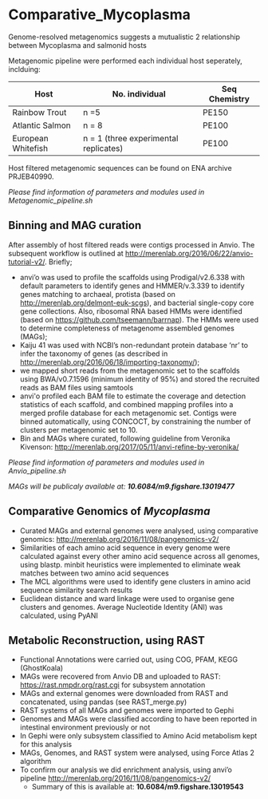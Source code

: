 # Comparative_Mycoplasma
Genome-resolved metagenomics suggests a mutualistic 2 relationship between Mycoplasma and salmonid hosts

Metagenomic pipeline were performed each individual host seperately, inclduing: 

Host|No. individual|Seq Chemistry
--- | --- | --- 
Rainbow Trout|n =5|  PE150
Atlantic Salmon|n = 8|PE100
European Whitefish|n = 1 (three experimental replicates)|PE100

Host filtered metagenomic sequences can be found on ENA archive PRJEB40990.

_Please find information of parameters and modules used in Metagenomic_pipeline.sh_

## Binning and MAG curation
After assembly of host filtered reads were contigs processed in Anvio. 
The subsequent workflow is outlined at http://merenlab.org/2016/06/22/anvio-tutorial-v2/. Briefly; 
* anvi’o was used to profile the scaffolds using Prodigal/v2.6.338 with default parameters to identify genes and HMMER/v.3.339 to identify genes matching to archaeal, protista (based on http://merenlab.org/delmont-euk-scgs), and bacterial single-copy core gene collections. Also, ribosomal RNA based HMMs were identified (based on https://github.com/tseemann/barrnap). The HMMs were used to determine completeness of  metagenome assembled genomes (MAGs); 
* Kaiju 41 was used with NCBI’s non-redundant protein database ‘nr’ to infer the taxonomy of genes (as described in http://merenlab.org/2016/06/18/importing-taxonomy/); 
* we mapped short reads from the metagenomic set to the scaffolds using BWA/v0.7.1596 (minimum identity of 95%) and stored the recruited reads as BAM files using samtools 
* anvi'o profiled each BAM file to estimate the coverage and detection statistics of each scaffold, and combined mapping profiles into a merged profile database for each metagenomic set. Contigs were binned automatically, using CONCOCT, by constraining the number of clusters per metagenomic set to 10.
* Bin and MAGs where curated, following guideline from Veronika Kivenson: http://merenlab.org/2017/05/11/anvi-refine-by-veronika/

_Please find information of parameters and modules used in Anvio_pipeline.sh_

_MAGs will be publicaly available at: __10.6084/m9.figshare.13019477___

## Comparative Genomics of _Mycoplasma_
* Curated MAGs and external genomes were analysed, using comparative genomics: http://merenlab.org/2016/11/08/pangenomics-v2/
* Similarities of each amino acid sequence in every genome were calculated against every other amino acid sequence across all genomes, using blastp. minbit heuristics were implemented to eliminate weak matches between two amino acid sequences
* The MCL algorithms were used to identify gene clusters in amino acid sequence similarity search results
* Euclidean distance and ward linkage were used to organise gene clusters and genomes. Average Nucleotide Identity (ANI) was calculated, using PyANI

## Metabolic Reconstruction, using RAST
* Functional Annotations were carried out, using COG, PFAM, KEGG (GhostKoala)
* MAGs were recovered from Anvio DB and uploaded to RAST: https://rast.nmpdr.org/rast.cgi for subsystem annotation
* MAGs and external genomes were downloaded from RAST and concatenated, using pandas (see RAST_merge.py)
* RAST systems of all MAGs and genomes were imported to Gephi
* Genomes and MAGs were classified according to have been reported in intestinal environment previously or not
* In Gephi were only subsystem classified to Amino Acid metabolism kept for this analysis
* MAGs, Genomes, and RAST system were analysed, using Force Atlas 2 algorithm
* To confirm our analysis we did enrichment analysis, using anvi’o pipeline http://merenlab.org/2016/11/08/pangenomics-v2/
  * Summary of this is available at: __10.6084/m9.figshare.13019543__
